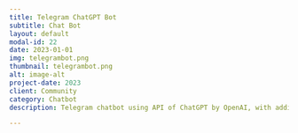 ```yaml
---
title: Telegram ChatGPT Bot
subtitle: Chat Bot
layout: default
modal-id: 22
date: 2023-01-01
img: telegrambot.png
thumbnail: telegrambot.png
alt: image-alt
project-date: 2023
client: Community
category: Chatbot
description: Telegram chatbot using API of ChatGPT by OpenAI, with additional feature like awesome chatgpt prompt from GitHub

---
```

